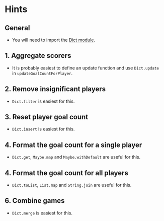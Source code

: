 # Hints

## General

- You will need to import the [Dict module](dict-module).

## 1. Aggregate scorers

- It is probably easiest to define an update function and use `Dict.update` in `updateGoalCountForPlayer`.

## 2. Remove insignificant players

- `Dict.filter` is easiest for this.

## 3. Reset player goal count

- `Dict.insert` is easiest for this.

## 4. Format the goal count for a single player

- `Dict.get`, `Maybe.map` and `Maybe.withDefault` are useful for this.

## 4. Format the goal count for all players

- `Dict.toList`, `List.map` and `String.join` are useful for this.

## 6. Combine games

- `Dict.merge` is easiest for this.

[dict-module]: https://package.elm-lang.org/packages/elm/core/latest/Dict
